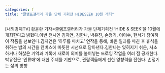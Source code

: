 ```yaml
---
categories: f
title: "클램프갤러리 가을 단체 기획전 HIDESEEK 10월 개최"
---
```

[내외경제TV] 황윤환 기자=클램프갤러리가 가을 단체기획전 ‘HIDE & SEEK’을 10월에 개최한다고 밝혔다.이번 전시엔 김지연, 김한나, 박유진, 손정기, 이이수, 현서가 참여하여 작품을 선보인다.김지연은 ‘하루를 마치고’ 연작을 통해, 바쁜 일과를 마친 후 휴식을 취하는 밤의 시간을 캔버스에 따뜻한 시선으로 담아낸다.김한나는 잊혀지기 쉬운, 사소하거나 하찮은 기억과 기록에 새로이 의미를 불어넣는 드로잉 작업을 여러 점 공개한다.박유진은 ‘인류애’에 대한 주제를 기반으로, 관람객들에게 선한 영향력을 전한다. 손정기는 삶의 방향